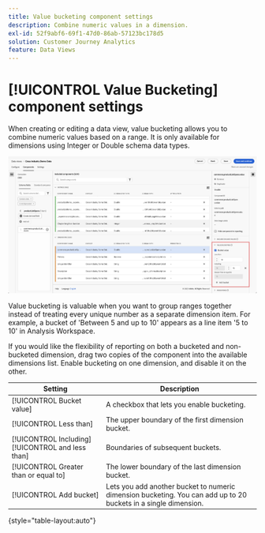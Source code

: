 ```yaml
---
title: Value bucketing component settings
description: Combine numeric values in a dimension.
exl-id: 52f9abf6-69f1-47d0-86ab-57123bc178d5
solution: Customer Journey Analytics
feature: Data Views
---
```

# [!UICONTROL Value Bucketing] component settings

When creating or editing a data view, value bucketing allows you to combine numeric values based on a range. It is only available for dimensions using Integer or Double schema data types.

![Value bucketing](../assets/value-bucketing.png)

Value bucketing is valuable when you want to group ranges together instead of treating every unique number as a separate dimension item. For example, a bucket of 'Between 5 and up to 10' appears as a line item '5 to 10' in Analysis Workspace.

If you would like the flexibility of reporting on both a bucketed and non-bucketed dimension, drag two copies of the component into the available dimensions list. Enable bucketing on one dimension, and disable it on the other.

| Setting | Description |
| --- | --- |
| [!UICONTROL Bucket value] | A checkbox that lets you enable bucketing. |
| [!UICONTROL Less than] | The upper boundary of the first dimension bucket. |
| [!UICONTROL Including] [!UICONTROL and less than] | Boundaries of subsequent buckets. |
| [!UICONTROL Greater than or equal to] | The lower boundary of the last dimension bucket. |
| [!UICONTROL Add bucket] | Lets you add another bucket to numeric dimension bucketing. You can add up to 20 buckets in a single dimension. |

{style="table-layout:auto"}
